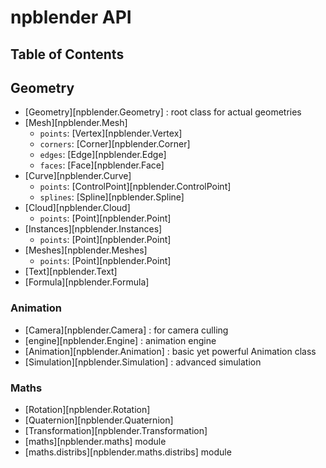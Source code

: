 # npblender API

## Table of Contents

## Geometry
- [Geometry][npblender.Geometry] : root class for actual geometries
- [Mesh][npblender.Mesh]
    - `points`: [Vertex][npblender.Vertex]
    - `corners`: [Corner][npblender.Corner]
    - `edges`: [Edge][npblender.Edge]
    - `faces`: [Face][npblender.Face]
- [Curve][npblender.Curve]
    - `points`: [ControlPoint][npblender.ControlPoint]
    - `splines`: [Spline][npblender.Spline]
- [Cloud][npblender.Cloud]
    - `points`: [Point][npblender.Point]
- [Instances][npblender.Instances]
    - `points`: [Point][npblender.Point]
- [Meshes][npblender.Meshes]
    - `points`: [Point][npblender.Point]
- [Text][npblender.Text]
- [Formula][npblender.Formula]

### Animation
- [Camera][npblender.Camera] : for camera culling
- [engine][npblender.Engine] : animation engine
- [Animation][npblender.Animation] : basic yet powerful Animation class
- [Simulation][npblender.Simulation] : advanced simulation

### Maths
- [Rotation][npblender.Rotation]
- [Quaternion][npblender.Quaternion]
- [Transformation][npblender.Transformation]
- [maths][npblender.maths] module
- [maths.distribs][npblender.maths.distribs] module

